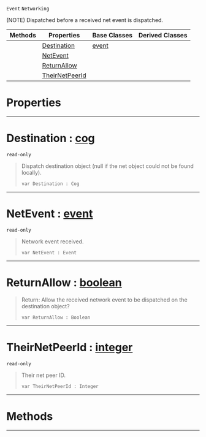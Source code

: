  `Event` `Networking`



(NOTE) Dispatched before a received net event is dispatched.

|Methods|Properties|Base Classes|Derived Classes|
|---|---|---|---|
| |[ Destination](https://github.com/dragonCASTjosh/PlasmaDocs/blob/master/code_reference/class_reference/neteventreceived.markdown#destination-plasma-engine)|[event](https://github.com/dragonCASTjosh/PlasmaDocs/blob/master/code_reference/class_reference/event.markdown)| |
| |[ NetEvent](https://github.com/dragonCASTjosh/PlasmaDocs/blob/master/code_reference/class_reference/neteventreceived.markdown#netevent-plasma-engine-doc)| | |
| |[ ReturnAllow](https://github.com/dragonCASTjosh/PlasmaDocs/blob/master/code_reference/class_reference/neteventreceived.markdown#returnallow-plasma-engine)| | |
| |[ TheirNetPeerId](https://github.com/dragonCASTjosh/PlasmaDocs/blob/master/code_reference/class_reference/neteventreceived.markdown#theirnetpeerid-plasma-engi)| | |


 #  Properties


---  
 #  Destination : [cog](https://github.com/dragonCASTjosh/PlasmaDocs/blob/master/code_reference/class_reference/cog.markdown)

 `read-only`

> Dispatch destination object (null if the net object could not be found locally).
> ``` lang=cpp, name=Lightning
> var Destination : Cog


---  
 #  NetEvent : [event](https://github.com/dragonCASTjosh/PlasmaDocs/blob/master/code_reference/class_reference/event.markdown)

 `read-only`

> Network event received.
> ``` lang=cpp, name=Lightning
> var NetEvent : Event


---  
 #  ReturnAllow : [boolean](https://github.com/dragonCASTjosh/PlasmaDocs/blob/master/code_reference/lightning_base_types/boolean.markdown)

> Return: Allow the received network event to be dispatched on the destination object?
> ``` lang=cpp, name=Lightning
> var ReturnAllow : Boolean


---  
 #  TheirNetPeerId : [integer](https://github.com/dragonCASTjosh/PlasmaDocs/blob/master/code_reference/lightning_base_types/integer.markdown)

 `read-only`

> Their net peer ID.
> ``` lang=cpp, name=Lightning
> var TheirNetPeerId : Integer


---  
 #  Methods


---  
 

 